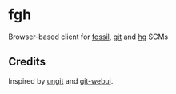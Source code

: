 # fgh
Browser-based client for [fossil], [git] and [hg] SCMs

## Credits

Inspired by [ungit] and [git-webui].

[git]: https://git-scm.com/
[hg]: https://www.mercurial-scm.org/
[fossil]: https://www.fossil-scm.org/
[ungit]: https://github.com/FredrikNoren/ungit
[git-webui]: https://github.com/alberthier/git-webui
